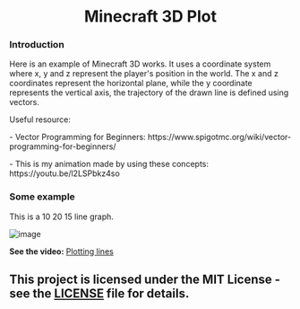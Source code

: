 <div align="center">
<h1> Minecraft 3D Plot </h1>
</div>

### Introduction

<p>Here is an example of Minecraft 3D works. It uses a coordinate system where x, y and z represent the player's position in the world. The x and z coordinates represent the horizontal plane, while the y coordinate represents the vertical axis, the trajectory of the drawn line is defined using vectors. 
</p>
<p>Useful resource:</p>
   <p> - Vector Programming for Beginners: https://www.spigotmc.org/wiki/vector-programming-for-beginners/</p>
   <p> - This is my animation made by using these concepts:  https://youtu.be/l2LSPbkz4so</p> 

### Some example
<p>This is a 10 20 15 line graph.</p>

<div>
<img src="https://i.ibb.co/W3cPCTn/2024-09-04-03-23-20.png" alt="image" border="0">
</div>

<strong> See the video:</strong> [Plotting lines](https://youtu.be/xvfJ4-Ceu64)

This project is licensed under the MIT License - see the [LICENSE](LICENSE) file for details.
---

